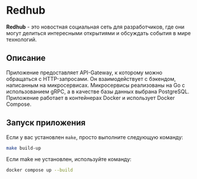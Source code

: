 # Redhub

**Redhub** - это новостная социальная сеть для разработчиков, где они могут делиться интересными открытиями и обсуждать события в мире технологий.

## Описание

Приложение предоставляет API-Gateway, к которому можно обращаться с HTTP-запросами. Он взаимодействует с бэкендом, написанным на микросервисах. Микросервисы реализованы на Go с использованием gRPC, а в качестве базы данных выбрана PostgreSQL. Приложение работает в контейнерах Docker и использует Docker Compose.

## Запуск приложения

Если у вас установлен `make`, просто выполните следующую команду:

```bash
make build-up
```

Если make не установлен, используйте команду:

```bash
docker compose up --build
```